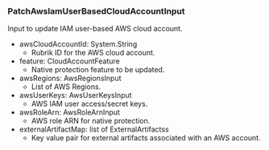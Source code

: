 ### PatchAwsIamUserBasedCloudAccountInput
Input to update IAM user-based AWS cloud account.

- awsCloudAccountId: System.String
  - Rubrik ID for the AWS cloud account.
- feature: CloudAccountFeature
  - Native protection feature to be updated.
- awsRegions: AwsRegionsInput
  - List of AWS Regions.
- awsUserKeys: AwsUserKeysInput
  - AWS IAM user access/secret keys.
- awsRoleArn: AwsRoleArnInput
  - AWS role ARN for native protection.
- externalArtifactMap: list of ExternalArtifactss
  - Key value pair for external artifacts associated with an AWS account.
